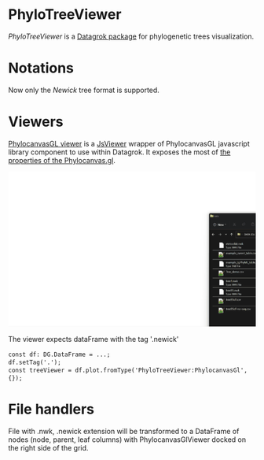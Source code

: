 # PhyloTreeViewer

*PhyloTreeViewer* is a [Datagrok package](https://datagrok.ai/help/develop/develop#packages) for phylogenetic trees
visualization.

# Notations

Now only the _Newick_ tree format is supported.

# Viewers

[PhylocanvasGL viewer](./src/phylocanvas-gl-viewer.ts) is a [JsViewer](../../js-api/src/viewer.ts) wrapper
of PhylocanvasGL javascript library component to use within Datagrok. It exposes the most of [the properties
of the Phylocanvas.gl](https://www.phylocanvas.gl/docs/properties.html).

![Newick handler and PhylocanvasGlViewer](../../help/visualize/viewers/phylocanvas-gl-viewer.gif)

The viewer expects dataFrame with the tag '.newick'

```
const df: DG.DataFrame = ...;
df.setTag('.');
const treeViewer = df.plot.fromType('PhyloTreeViewer:PhylocanvasGl', {});
```

# File handlers
File with .nwk, .newick extension will be transformed to a DataFrame of nodes (node, parent, leaf columns)
with PhylocanvasGlViewer docked on the right side of the grid.

